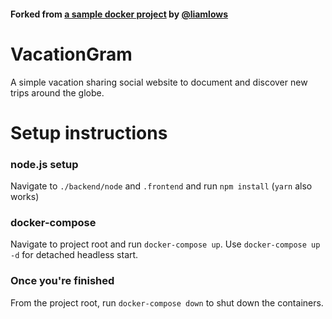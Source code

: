 #### Forked from [a sample docker project](https://github.com/liamlows/Sample_Docker-Compose_Project) by [@liamlows](https://github.com/liamlows)

# VacationGram
A simple vacation sharing social website to document and discover new trips around the globe.

# Setup instructions

### node.js setup

Navigate to `./backend/node` and `.frontend` and run `npm install` (`yarn` also works)

### docker-compose

Navigate to project root and run `docker-compose up`.
Use `docker-compose up -d` for detached headless start.

### Once you're finished

From the project root, run `docker-compose down` to shut down the containers.
